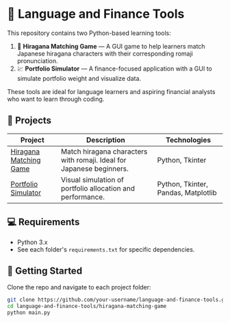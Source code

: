 # 🧠 Language and Finance Tools

This repository contains two Python-based learning tools:

1. 🎌 **Hiragana Matching Game** — A GUI game to help learners match Japanese hiragana characters with their corresponding romaji pronunciation.
2. 💹 **Portfolio Simulator** — A finance-focused application with a GUI to simulate portfolio weight and visualize data.

These tools are ideal for language learners and aspiring financial analysts who want to learn through coding.

## 📁 Projects

| Project | Description | Technologies |
|--------|-------------|--------------|
| [Hiragana Matching Game](./hiragana-matching-game/) | Match hiragana characters with romaji. Ideal for Japanese beginners. | Python, Tkinter |
| [Portfolio Simulator](./finance-portfolio-simulator/) | Visual simulation of portfolio allocation and performance. | Python, Tkinter, Pandas, Matplotlib |

## 💻 Requirements

- Python 3.x
- See each folder's `requirements.txt` for specific dependencies.

## 🚀 Getting Started

Clone the repo and navigate to each project folder:
```bash
git clone https://github.com/your-username/language-and-finance-tools.git
cd language-and-finance-tools/hiragana-matching-game
python main.py

